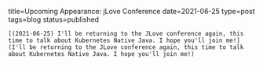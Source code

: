 
title=Upcoming Appearance: jLove Conference 
date=2021-06-25
type=post
tags=blog
status=published
~~~~~~
[(2021-06-25) I'll be returning to the JLove conference again, this time to talk about Kubernetes Native Java. I hope you'll join me!](I'll be returning to the JLove conference again, this time to talk about Kubernetes Native Java. I hope you'll join me!) 
            